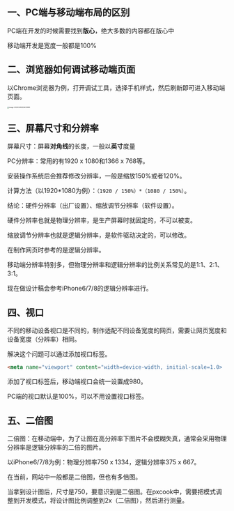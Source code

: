## 一、PC端与移动端布局的区别

PC端在开发的时候需要找到**版心**，绝大多数的内容都在版心中

移动端开发是宽度一般都是100%

## 二、浏览器如何调试移动端页面

以Chrome浏览器为例，打开调试工具，选择手机样式，然后刷新即可进入移动端页面。

<img src="https://cdn.jsdelivr.net/gh/yuhuo2022/pic-bed/web/pic202204052226141.png" alt="image-20220405222633089" style="zoom:25%;" />

## 三、屏幕尺寸和分辨率

屏幕尺寸：屏幕**对角线**的长度，一般以**英寸**度量

PC分辨率：常用的有1920 x 1080和1366 x 768等。

安装操作系统后会推荐修改分辨率，一般是缩放150%或者120%。

计算方法（以1920*1080为例）：`（1920 / 150%）*（1080 / 150%）`。

结论：硬件分辨率（出厂设置）、缩放调节分辨率（软件设置）。

硬件分辨率也就是物理分辨率，是生产屏幕时就固定的，不可以被变。

缩放调节分辨率也就是逻辑分辨率，是软件驱动决定的，可以修改。

在制作网页时参考的是逻辑分辨率。

移动端分辨率特别多，但物理分辨率和逻辑分辨率的比例关系常见的是1:1、2:1、3:1。

现在做设计稿会参考iPhone6/7/8的逻辑分辨率进行。

## 四、视口

不同的移动设备视口是不同的，制作适配不同设备宽度的网页，需要让网页宽度和设备宽度（分辨率）相同。

解决这个问题可以通过添加视口标签。

```html
<meta name="viewport" content="width=device-width, initial-scale=1.0>
```

添加了视口标签后，移动端视口会统一设置成980。

PC端的视口默认是100%，可以不用设置视口标签。

## 五、二倍图

二倍图：在移动端中，为了让图在高分辨率下图片不会模糊失真，通常会采用物理分辨率是逻辑分辨率的二倍的图片。

以iPhone6/7/8为例：物理分辨率750 x 1334，逻辑分辨率375 x 667。

在当前，网站中一般都是二倍图，但也有多倍图。

当拿到设计图后，尺寸是750，要意识到是二倍图。在pxcook中，需要把模式调整到开发模式，将设计图比例调整到2x（二倍图），然后进行测量。

